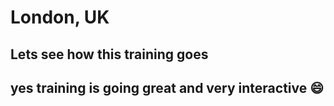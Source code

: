 # London, UK

## Lets see how this training goes

## yes training is going great and very interactive :smile:
